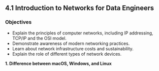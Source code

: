 ## 4.1 Introduction to Networks for Data Engineers

### Objectives

- Explain the principles of computer networks, including IP addressing, TCP/IP and the OSI model.
- Demonstrate awareness of modern networking practices.
- Learn about network infrastructure costs and sustainability.
- Explain the role of different types of network devices.

**1. Difference between macOS, Windows, and Linux**
